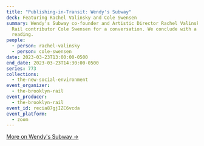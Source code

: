 ```yaml
---
title: "Publishing-in-Transit: Wendy's Subway"
deck: Featuring Rachel Valinsky and Cole Swensen
summary: Wendy's Subway co-founder and Artistic Director Rachel Valinsky joins
  Rail contributor Cole Swensen for a conversation. We conclude with a poetry
  reading.
people:
  - person: rachel-valinsky
  - person: cole-swensen
date: 2023-03-23T13:00:00-0500
end_date: 2023-03-23T14:30:00-0500
series: 773
collections:
  - the-new-social-environment
event_organizer:
  - the-brooklyn-rail
event_producer:
  - the-brooklyn-rail
event_id: recia87gjIZC6vcda
event_platform:
  - zoom
---
```

[M﻿ore on Wendy's Subway →](https://www.wendyssubway.com/)